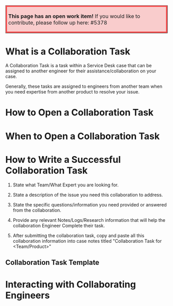 <table border="1";bgcolor="#ffa7a7";>
<tr>
  <td style='border-style:solid;border-color:#f64e4e;background-color:#f9cccc;border-width:3pt; 
vertical-align:top;width:8in;padding:2.0pt 3.0pt 2.0pt 3.0pt'>  

<b> This page has an open work item! </b>
If you would like to contribute, please follow up here:
#5378
</td>
</tr>
</table>

# What is a Collaboration Task
A Collaboration Task is a task within a Service Desk case that can be assigned to another engineer for their assistance/collaboration on your case.

Generally, these tasks are assigned to engineers from another team when you need expertise from another product to resolve your issue.

# How to Open a Collaboration Task

# When to Open a Collaboration Task

# How to Write a Successful Collaboration Task

1. State what Team/What Expert you are looking for.
2. State a description of the issue you need this collaboration to address.
3. State the specific questions/information you need provided or answered from the collaboration.
4. Provide any relevant Notes/Logs/Research information that will help the collaboration Engineer Complete their task.

5. After submitting the collaboration task, copy and paste all this collaboration information into case notes titled "Collaboration Task for <Team/Product>"

## Collaboration Task Template


# Interacting with Collaborating Engineers